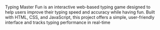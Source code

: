 Typing Master Fun is an interactive web-based typing game designed to help users improve their typing speed and accuracy while having fun. Built with HTML, CSS, and JavaScript, this project offers a simple, user-friendly interface and tracks typing performance in real-time

